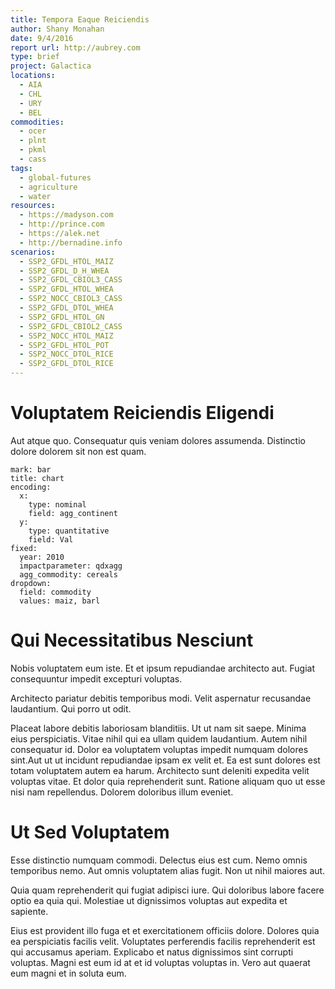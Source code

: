```yaml
---
title: Tempora Eaque Reiciendis
author: Shany Monahan
date: 9/4/2016
report url: http://aubrey.com
type: brief
project: Galactica
locations:
  - AIA
  - CHL
  - URY
  - BEL
commodities:
  - ocer
  - plnt
  - pkml
  - cass
tags:
  - global-futures
  - agriculture
  - water
resources:
  - https://madyson.com
  - http://prince.com
  - https://alek.net
  - http://bernadine.info
scenarios:
  - SSP2_GFDL_HTOL_MAIZ
  - SSP2_GFDL_D_H_WHEA
  - SSP2_GFDL_CBIOL3_CASS
  - SSP2_GFDL_HTOL_WHEA
  - SSP2_NOCC_CBIOL3_CASS
  - SSP2_GFDL_DTOL_WHEA
  - SSP2_GFDL_HTOL_GN
  - SSP2_GFDL_CBIOL2_CASS
  - SSP2_NOCC_HTOL_MAIZ
  - SSP2_GFDL_HTOL_POT
  - SSP2_NOCC_DTOL_RICE
  - SSP2_GFDL_DTOL_RICE
---
```

# Voluptatem Reiciendis Eligendi
Aut atque quo. Consequatur quis veniam dolores assumenda. Distinctio dolore dolorem sit non est quam.

```vis
mark: bar
title: chart
encoding:
  x:
    type: nominal
    field: agg_continent
  y:
    type: quantitative
    field: Val
fixed:
  year: 2010
  impactparameter: qdxagg
  agg_commodity: cereals
dropdown:
  field: commodity
  values: maiz, barl
```

# Qui Necessitatibus Nesciunt
Nobis voluptatem eum iste. Et et ipsum repudiandae architecto aut. Fugiat consequuntur impedit excepturi voluptas.
 Architecto pariatur debitis temporibus modi. Velit aspernatur recusandae laudantium. Qui porro ut odit.
 Placeat labore debitis laboriosam blanditiis. Ut ut nam sit saepe. Minima eius perspiciatis. Vitae nihil qui ea ullam quidem laudantium. Autem nihil consequatur id. Dolor ea voluptatem voluptas impedit numquam dolores sint.Aut ut ut incidunt repudiandae ipsam ex velit et. Ea est sunt dolores est totam voluptatem autem ea harum. Architecto sunt deleniti expedita velit voluptas vitae. Et dolor quia reprehenderit sunt. Ratione aliquam quo ut esse nisi nam repellendus. Dolorem doloribus illum eveniet.

# Ut Sed Voluptatem
Esse distinctio numquam commodi. Delectus eius est cum. Nemo omnis temporibus nemo. Aut omnis voluptatem alias fugit. Non ut nihil maiores aut.
 Quia quam reprehenderit qui fugiat adipisci iure. Qui doloribus labore facere optio ea quia qui. Molestiae ut dignissimos voluptas aut expedita et sapiente.
 Eius est provident illo fuga et et exercitationem officiis dolore. Dolores quia ea perspiciatis facilis velit. Voluptates perferendis facilis reprehenderit est qui accusamus aperiam. Explicabo et natus dignissimos sint corrupti voluptas. Magni est eum id at et id voluptas voluptas in. Vero aut quaerat eum magni et in soluta eum.
